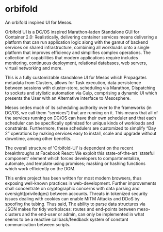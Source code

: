 # orbifold
An orbifold inspired UI for Mesos.

Orbifold UI is a DC/OS inspired Marathon-laden Standalone GUI for Container 2.0: Realistically, delivering container services means delivering a platform that can run application logic along with the gamut of backend services on shared infrastructure, combining all workloads onto a single platform that improves efficiency and simplifies complex operations. The collection of capabilities that modern applications require includes monitoring, continuous deployment, relational databases, web servers, virtual networking and more.

This is a fully customizable standalone UI for Mesos which Propagates metadata from Clusters, allows for Task execution, data persistence between sessions with cluster-store, scheduling via Marathon, Dispatching to sockets and stylistic automation via Gulp, comprising a dynamic UI which presents the User with an Alternative interface to Mesosphere.

Mesos cedes much of its scheduling authority over to the frameworks (in DC/OS, we call them “services”) that are running on it. This means that all of the services running on DC/OS can have their own scheduler and that each scheduler can be specifically optimized for unique kinds of workloads and constraints. Furthermore, these schedulers are customized to simplify “Day 2” operations by making services easy to install, scale and upgrade without downtime, among other benefits.

The overall structure of 'Orbifold-UI' is dependent on the recent breakthroughs at Facebook React: We exploit this state-of-the-art 'stateful component' element 
which forces developers to compartmentalize, automate, and template using promises; masking or hashing functions which work efficiently on the DOM.

This entire project has been written for most modern browsers, thus exposing well-known practices in web-development. Further improvements shall concentrate on cryptographic concerns 
with data parsing and oversight(priviledges) between accounts. Threats in tokenized security issues dealing with cookies can enable MiTM Attacks and DDoS by spoofing the tubing. Thus said,
The ability to parse data structures via JSON makes for tidy workplaces: routes and end-points between meso-clusters and the end-user or admin, can only be implemented in what seems to be a reactive callback/feedback system of constant communication between scripts. 

